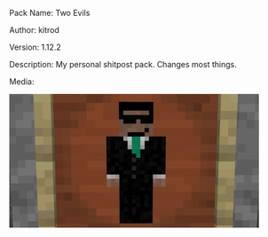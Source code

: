 Pack Name: Two Evils

Author: kitrod

Version: 1.12.2

Description: My personal shitpost pack. Changes most things.

Media:

![image](image.jpg)